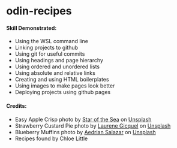 # odin-recipes
<h4>Skill Demonstrated:</h4>
<ul>
    <li>Using the WSL command line</li>
    <li>Linking projects to github</li>
    <li>Using git for useful commits</li>
    <li>Using headings and page hierarchy</li>
    <li>Using ordered and unordered lists</li>
    <li>Using absolute and relative links</li>
    <li>Creating and using HTML boilerplates</li>
    <li>Using images to make pages look better</li>
    <li>Deploying projects using github pages</li>
</ul>
<h4>Credits:</h4>
<ul>
    <li>Easy Apple Crisp photo by <a href="https://unsplash.com/@starofthesea7?utm_content=creditCopyText&utm_medium=referral&utm_source=unsplash">Star of the Sea</a> on <a href="https://unsplash.com/photos/a-brown-pastry-with-white-powder-on-it-iDKtl167KU8?utm_content=creditCopyText&utm_medium=referral&utm_source=unsplash">Unsplash</a></li>
    <li>Strawberry Custard Pie photo by <a href="https://unsplash.com/@indianashat?utm_content=creditCopyText&utm_medium=referral&utm_source=unsplash">Laurene Gicquel</a> on <a href="https://unsplash.com/photos/red-and-white-round-fruit-on-brown-wooden-table-lYGG8TwVY-o?utm_content=creditCopyText&utm_medium=referral&utm_source=unsplash">Unsplash</a></li>
    <li>Blueberry Muffins photo by <a href="https://unsplash.com/@aedrian?utm_content=creditCopyText&utm_medium=referral&utm_source=unsplash">Aedrian Salazar</a> on <a href="https://unsplash.com/photos/brown-cupcakes-on-black-table-dRjNZk6UQK8?utm_content=creditCopyText&utm_medium=referral&utm_source=unsplash">Unsplash</a></li>
    <li>Recipes found by Chloe Little</li>
</ul>